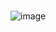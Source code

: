 

#

![image](https://user-images.githubusercontent.com/69889600/226805372-77f696e3-ad90-45a6-8a71-42fcc5ce821b.png)
